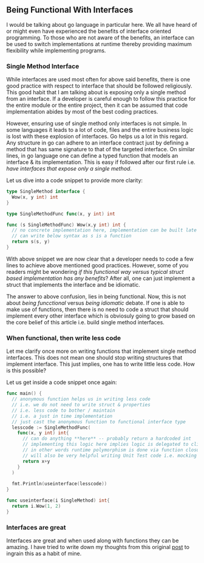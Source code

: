 ## Being Functional With Interfaces
I would be talking about go language in particular here. We all have heard of or might even have experienced the benefits of
interface oriented programming. To those who are not aware of the benefits, an interface can be used to switch implementations at runtime thereby providing maximum flexibility while implementing programs.

### Single Method Interface
While interfaces are used most often for above said benefits, there is one good practice with respect to interface that should 
be followed religiously. This good habit that I am talking about is exposing only a single method from an interface. If a 
developer is careful enough to follow this practice for the entire module or the entire project, then it can be assumed that 
code implementation abides by most of the best coding practices. 

However, ensuring use of single method only interfaces is not simple. In some languages it leads to a lot of code, files and 
the entire business logic is lost with these explosion of interfaces. Go helps us a lot in this regard. Any structure in go 
can adhere to an interface contract just by defining a method that has same signature to that of the targeted interface. On 
similar lines, in go language one can define a typed function that models an interface & its implementation. This is easy
if followed after our first rule i.e. _have interfaces that expose only a single method_.

Let us dive into a code snippet to provide more clarity:

```go
type SingleMethod interface {
  Wow(x, y int) int
}

type SingleMethodFunc func(x, y int) int

func (s SingleMethodFunc) Wow(x,y int) int {
  // no concrete implementation here, implementation can be built late
  // can write below syntax as s is a function
  return s(s, y)
}
```

With above snippet we are now clear that a developer needs to code a few lines to achieve above mentioned good practices.
However, some of you readers might be wondering _if this functional way versus typical struct based implementation has any
benefits_? After all, one can just implement a struct that implements the interface and be idiomatic.

The answer to above confusion, lies in being functional. Now, this is not about _being funcctional_ versus _being idiomatic_
debate. If one is able to make use of functions, then there is no need to code a struct that should implement every other 
interface which is obviosuly going to grow based on the core belief of this article i.e. build single method interfaces.

### When functional, then write less code
Let me clarify once more on writing functions that implement single method interfaces. This does not mean one should stop
writing structures that implement interface. This just implies, one has to write little less code. How is this possible?

Let us get inside a code snippet once again:

```go
func main() {
  // anonymous function helps us in writing less code 
  // i.e. we do not need to write struct & properties
  // i.e. less code to bother / maintain
  // i.e. a just in time implementation
  // just cast the anonymous function to functional interface type
  lesscode := SingleMethodFunc(
    func(x, y int) int{
      // can do anything **here** -- probably return a hardcoded int
      // implementing this logic here implies logic is delegated to client/caller
      // in other words runtime polymorphism is done via function closures
      // will also be very helpful writing Unit Test code i.e. mocking the interface in similar fashion
      return x+y
    }
  )
  
  fmt.Println(useinterface(lesscode))
}

func useinterface(i SingleMethod) int{
  return i.Wow(1, 2)
}
```

### Interfaces are great
Interfaces are great and when used along with functions they can be amazing. I have tried to write down my thoughts from 
this original [post](https://www.bartfokker.nl/posts/decorators/) to ingrain this as a habit of mine.

